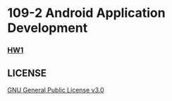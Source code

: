 # 109-2 Android Application Development

### [HW1](https://github.com/Ming119/109-2_Android-Application-Development/tree/master/HW1)

## LICENSE
[GNU General Public License v3.0](https://github.com/Ming119/109-2_Android-Application-Development/blob/master/LICENSE)
